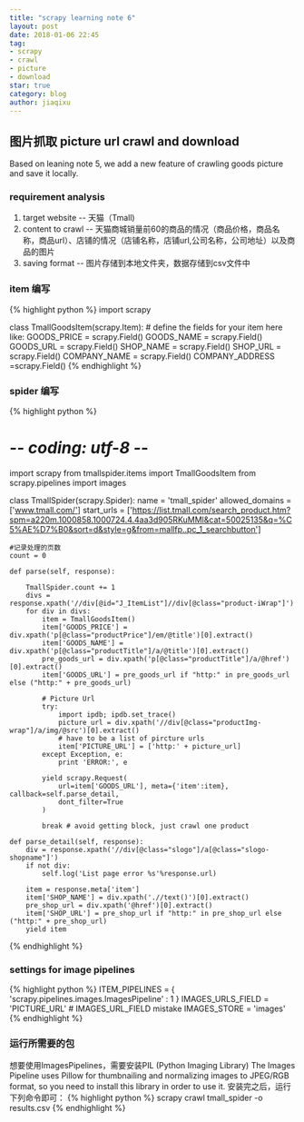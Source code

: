 ```yaml
---
title: "scrapy learning note 6"
layout: post
date: 2018-01-06 22:45
tag:
- scrapy
- crawl
- picture
- download
star: true
category: blog
author: jiaqixu
---
```


## 图片抓取 picture url crawl and download

Based on leaning note 5, we add a new feature of crawling goods picture and save it locally.

### requirement analysis

1. target website -- 天猫（Tmall)
2. content to crawl -- 天猫商城销量前60的商品的情况（商品价格，商品名称，商品url）、店铺的情况（店铺名称，店铺url,公司名称，公司地址）以及商品的图片
3. saving format -- 图片存储到本地文件夹，数据存储到csv文件中

### item 编写
{% highlight python %}
import scrapy


class TmallGoodsItem(scrapy.Item):
    # define the fields for your item here like:
    GOODS_PRICE = scrapy.Field()
    GOODS_NAME = scrapy.Field()
    GOODS_URL = scrapy.Field()
    SHOP_NAME = scrapy.Field()
    SHOP_URL = scrapy.Field()
    COMPANY_NAME = scrapy.Field()
    COMPANY_ADDRESS =scrapy.Field()
{% endhighlight %}


### spider 编写
{% highlight python %}
# -*- coding: utf-8 -*-
import scrapy
from tmallspider.items import TmallGoodsItem
from scrapy.pipelines import images

class TmallSpider(scrapy.Spider):
    name = 'tmall_spider'
    allowed_domains = ['www.tmall.com/']
    start_urls = ['https://list.tmall.com/search_product.htm?spm=a220m.1000858.1000724.4.4aa3d905RKuMMl&cat=50025135&q=%C5%AE%D7%B0&sort=d&style=g&from=mallfp..pc_1_searchbutton']

    #记录处理的页数
    count = 0

    def parse(self, response):

        TmallSpider.count += 1
        divs = response.xpath('//div[@id="J_ItemList"]//div[@class="product-iWrap"]')
        for div in divs:
            item = TmallGoodsItem()
            item['GOODS_PRICE'] = div.xpath('p[@class="productPrice"]/em/@title')[0].extract()
            item['GOODS_NAME'] = div.xpath('p[@class="productTitle"]/a/@title')[0].extract()
            pre_goods_url = div.xpath('p[@class="productTitle"]/a/@href')[0].extract()
            item['GOODS_URL'] = pre_goods_url if "http:" in pre_goods_url else ("http:" + pre_goods_url)

            # Picture Url
            try:
                import ipdb; ipdb.set_trace()
                picture_url = div.xpath('//div[@class="productImg-wrap"]/a/img/@src')[0].extract()
                # have to be a list of pircture urls
                item['PICTURE_URL'] = ['http:' + picture_url]
            except Exception, e:
                print 'ERROR:', e

            yield scrapy.Request(
                url=item['GOODS_URL'], meta={'item':item}, callback=self.parse_detail,
                dont_filter=True
            )

            break # avoid getting block, just crawl one product

    def parse_detail(self, response):
        div = response.xpath('//div[@class="slogo"]/a[@class="slogo-shopname"]')
        if not div:
            self.log('List page error %s'%response.url)

        item = response.meta['item']
        item['SHOP_NAME'] = div.xpath('.//text()')[0].extract()
        pre_shop_url = div.xpath('@href')[0].extract()
        item['SHOP_URL'] = pre_shop_url if "http:" in pre_shop_url else ("http:" + pre_shop_url)
        yield item

{% endhighlight %}


### settings for image pipelines
{% highlight python %}
ITEM_PIPELINES = {
    'scrapy.pipelines.images.ImagesPipeline' : 1
}
IMAGES_URLS_FIELD = 'PICTURE_URL' # IMAGES_URL_FIELD mistake
IMAGES_STORE = 'images'
{% endhighlight %}

### 运行所需要的包
想要使用ImagesPipelines，需要安装PIL (Python Imaging Library)
The Images Pipeline uses Pillow for thumbnailing and normalizing images to JPEG/RGB format, so you need to install this library in order to use it.
安装完之后，运行下列命令即可：
{% highlight python %}
scrapy crawl tmall_spider -o results.csv
{% endhighlight %}
